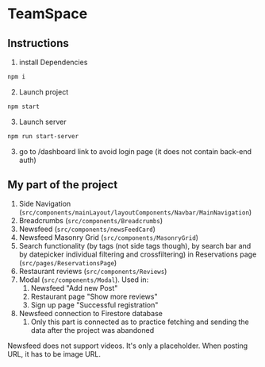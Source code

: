 # TeamSpace

## Instructions

1. install Dependencies
```bash
npm i
```
2. Launch project 
```bash
npm start
```
3. Launch server
```bash
npm run start-server
```

3. go to /dashboard link to avoid login page (it does not contain back-end auth)

## My part of the project

1. Side Navigation (`src/components/mainLayout/layoutComponents/Navbar/MainNavigation`)
2. Breadcrumbs (`src/components/Breadcrumbs`)
3. Newsfeed (`src/components/newsFeedCard`)
4. Newsfeed Masonry Grid (`src/components/MasonryGrid`)
5. Search functionality (by tags (not side tags though), by search bar and by datepicker individual filtering and crossfiltering) in Reservations page (`src/pages/ReservationsPage`)
6. Restaurant reviews (`src/components/Reviews`)
7. Modal (`src/components/Modal`). Used in:
      1. Newsfeed "Add new Post"
      2. Restaurant page "Show more reviews"
      3. Sign up page "Successful registration"
8. Newsfeed connection to Firestore database
      1. Only this part is connected as to practice fetching and sending the data after the project was abandoned
      
Newsfeed does not support videos. It's only a placeholder. When posting URL, it has to be image URL.
